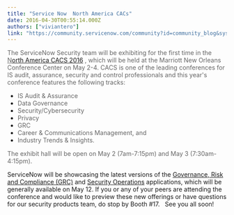 ```yaml
---
title: "Service Now  North America CACs"
date: 2016-04-30T00:55:14.000Z
authors: ["viviantero"]
link: "https://community.servicenow.com/community?id=community_blog&sys_id=4c6caaa1dbd0dbc01dcaf3231f961943"
---
```

<p><span style="color: #666666;">The ServiceNow Security team will be exhibiting for the first time in the <span style="text-decoration: underline;">N<a title="w.isaca.org/ecommerce/nacacs/index.html" href="http://www.isaca.org/ecommerce/nacacs/index.html">orth America CACS 2016</a></span> , which will be held at the Marriott New Orleans Conference Center on May 2-4. CACS is one of the leading conferences for IS audit, assurance, security and control professionals and this year's conference features the following tracks: </span></p><ul style="list-style-type: disc;"><li><span style="color: #666666;">IS Audit &amp; Assurance</span></li><li><span style="color: #666666;">Data Governance</span></li><li><span style="color: #666666;">Security/Cybersecurity</span></li><li><span style="color: #666666;">Privacy</span></li><li><span style="color: #666666;">GRC</span></li><li><span style="color: #666666;">Career &amp; Communications Management, and </span></li><li><span style="color: #666666;">Industry Trends &amp; Insights. </span></li></ul><p></p><p><span style="color: #666666;">The exhibit hall will be open on May 2 (7am-7:15pm) and May 3 (7:30am-4:15pm).</span></p><p></p><p>ServiceNow will be showcasing the latest versions of the <a title="w.servicenow.com/products/governance-risk-and-compliance.html" href="http://www.servicenow.com/products/governance-risk-and-compliance.html">Governance, Risk and Compliance (GRC)</a> and <a title="w.servicenow.com/products/security-operations.html" href="http://www.servicenow.com/products/security-operations.html">Security Operations</a> applications, which will be generally available on May 12. If you or any of your peers are attending the conference and would like to preview these new offerings or have questions for our security products team, do stop by Booth #17.   See you all soon! </p>